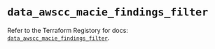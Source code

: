 # `data_awscc_macie_findings_filter`

Refer to the Terraform Registory for docs: [`data_awscc_macie_findings_filter`](https://registry.terraform.io/providers/hashicorp/awscc/0.70.0/docs/data-sources/macie_findings_filter).
